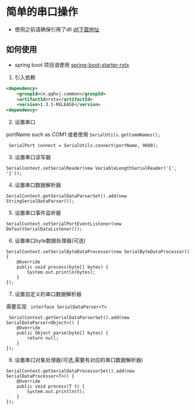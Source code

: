 # 简单的串口操作

- 使用之前请确保引用了dll  [dll下载地址](https://github.com/CMU-CREATE-Lab/commons-java/tree/master/java/lib/rxtx)

## 如何使用
- spring boot 项目请使用 [spring-boot-starter-rxtx](https://github.com/han1396735592/spring-boot-starter-rxtx) 

1. 引入依赖

```xml
<dependency>
    <groupId>cn.qqhxj.common</groupId>
    <artifactId>rxtx</artifactId>
    <version>1.3.1-RELEASE</version>
<dependency>
```
2. 设置串口

portName such as COM1 或者使用 `SerialUtils.getCommNames();`

```
 SerialPort connect = SerialUtils.connect(portName, 9600);
```
3. 设置串口读写器
```
SerialContext.setSerialReader(new VariableLengthSerialReader('{', '}'));
```
4. 设置串口数据解析器
```
SerialContext.getSerialDataParserSet().add(new StringSerialDataParser());
```
5. 设置串口事件监听器
```
SerialContext.setSerialPortEventListener(new DefaultSerialDataListener());
```
6. 设置串口byte数据处理器(可选)
```
SerialContext.setSerialByteDataProcessor(new SerialByteDataProcessor() {
    @Override
    public void process(byte[] bytes) {
        System.out.println(bytes);
    }
});
```
7. 设置自定义的串口数据解析器

需要实现 ` interface SerialDataParser<T>`
```
 SerialContext.getSerialDataParserSet().add(new SerialDataParser<Object>() {
    @Override
    public Object parse(byte[] bytes) {
        return null;
    }
});
```


8. 设置串口对象处理器(可选,需要有对应的串口数据解析器)
```
SerialContext.getSerialDataProcessorSet().add(new SerialDataProcessor<T>() {
    @Override
    public void process(T t) {
        System.out.println(t);
    }
});
```

